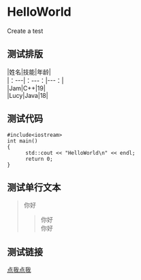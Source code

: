 # **HelloWorld**
Create a test

## **测试排版**

|姓名|技能|年龄|  
|：---|：---：|---：|  
|Jam|C++|19|  
|Lucy|Java|18|  

## **测试代码**
```
#include<iostream>  
int main()  
{  
      std::cout << "HelloWorld\n" << endl;  
      return 0;  
}  
```
## **测试单行文本**

>你好  
>>你好  
>>你好  

## **测试链接**

[点我点我][a]

[a]:https://cn.bing.com
